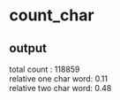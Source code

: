 # count_char


## output 

total count : 118859           
relative one char word: 0.11            
relative two char word: 0.48           
